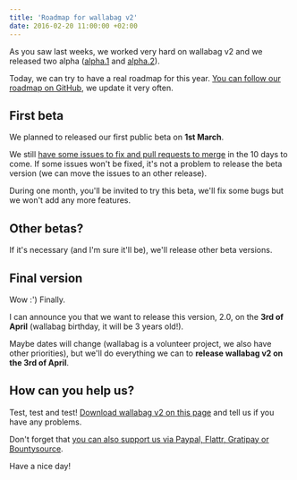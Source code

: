 ```yaml
---
title: 'Roadmap for wallabag v2'
date: 2016-02-20 11:00:00 +02:00
---
```


As you saw last weeks, we worked very hard on wallabag v2 and we released two alpha ([alpha.1]({filename}/posts/20160108-wallabag-alpha1-v2.md) and [alpha.2]({filename}/posts/20160220-wallabag-alpha2-v2.md)).

Today, we can try to have a real roadmap for this year. [You can follow our roadmap on GitHub](https://github.com/wallabag/wallabag/milestones), we update it very often.

## First beta

We planned to released our first public beta on **1st March**.

We still [have some issues to fix and pull requests to merge](https://github.com/wallabag/wallabag/milestones/2.0.0-beta.1) in the 10 days to come. If some issues won't be fixed, it's not a problem to release the beta version (we can move the issues to an other release).

During one month, you'll be invited to try this beta, we'll fix some bugs but we won't add any more features.

## Other betas?

If it's necessary (and I'm sure it'll be), we'll release other beta versions.

## Final version

Wow :') Finally.

I can announce you that we want to release this version, 2.0, on the **3rd of April** (wallabag birthday, it will be 3 years old!).

Maybe dates will change (wallabag is a volunteer project, we also have other priorities), but we'll do everything we can to **release wallabag v2 on the 3rd of April**.

## How can you help us?

Test, test and test! [Download wallabag v2 on this page](https://www.wallabag.org/pages/download-wallabag.html) and tell us if you have any problems.

Don't forget that [you can also support us via Paypal, Flattr, Gratipay or Bountysource](https://www.wallabag.org/pages/donations.html).

Have a nice day!